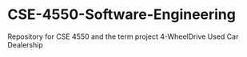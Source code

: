 # CSE-4550-Software-Engineering
Repository for CSE 4550 and the term project 4-WheelDrive Used Car Dealership

